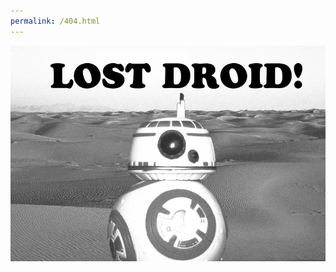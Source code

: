 ```yaml
---
permalink: /404.html
---
```

<div style="text-align: center;" class="main">
        <img src="img/BB-8_Lost_Droid_Poster.webp" alt="">
</div>